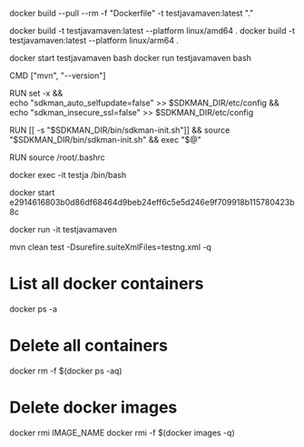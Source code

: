docker build --pull --rm -f "Dockerfile" -t testjavamaven:latest "."

docker build -t testjavamaven:latest --platform linux/amd64 .
docker build -t testjavamaven:latest --platform linux/arm64 .


docker start testjavamaven bash
docker run testjavamaven bash

CMD ["mvn", "--version"]

RUN set -x && \
    echo "sdkman_auto_selfupdate=false" >> $SDKMAN_DIR/etc/config && \
    echo "sdkman_insecure_ssl=false" >> $SDKMAN_DIR/etc/config


RUN [[ -s "$SDKMAN_DIR/bin/sdkman-init.sh"]] && source "$SDKMAN_DIR/bin/sdkman-init.sh" && exec "$@"

RUN source /root/.bashrc

docker exec -it testja /bin/bash

docker start e2914616803b0d86df68464d9beb24eff6c5e5d246e9f709918b115780423b8c

docker run -it testjavamaven


mvn clean test -Dsurefire.suiteXmlFiles=testng.xml -q

# List all docker containers 
docker ps -a

# Delete all containers
docker rm -f $(docker ps -aq)

# Delete docker images 
docker rmi IMAGE_NAME
docker rmi -f $(docker images -q)



